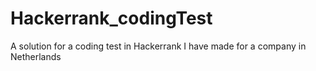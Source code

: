 # Hackerrank_codingTest
A solution for a coding test in Hackerrank  I have made for a company in Netherlands
